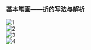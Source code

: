 ﻿---
layout: post
tags: [语文临池]
author: lqq
---

### 基本笔画——折的写法与解析

![1](https://xintd.github.io/lqq/imgage/lqq/img_8.png)  
![2](https://xintd.github.io/lqq/imgage/lqq/img_9.png)  
![3](https://xintd.github.io/lqq/imgage/lqq/img_10.png)  
![4](https://xintd.github.io/lqq/imgage/lqq/img_11.png)  